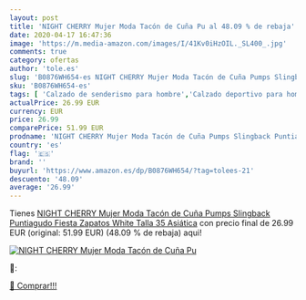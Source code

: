```yaml
---
layout: post
title: 'NIGHT CHERRY Mujer Moda Tacón de Cuña Pu al 48.09 % de rebaja'
date: 2020-04-17 16:47:36
image: 'https://m.media-amazon.com/images/I/41Kv0iHzOIL._SL400_.jpg'
comments: true
category: ofertas
author: 'tole.es'
slug: 'B0876WH654-es NIGHT CHERRY Mujer Moda Tacón de Cuña Pumps Slingback...'
sku: 'B0876WH654-es'
tags: [ 'Calzado de senderismo para hombre','Calzado deportivo para hombre','Chanclas y sandalias de piscina para hombre','Zapatillas de senderismo para hombre','Zapatillas y calzado deportivo para hombre','Zapatos','Zapatos para hombre','Zapatos y complementos','zapatos', ]
actualPrice: 26.99 EUR
currency: EUR
price: 26.99
comparePrice: 51.99 EUR
prodname: 'NIGHT CHERRY Mujer Moda Tacón de Cuña Pumps Slingback Puntiagudo Fiesta Zapatos White Talla 35 Asiática'
country: 'es'
flag: '🇪🇸'
brand: ''
buyurl: 'https://www.amazon.es/dp/B0876WH654/?tag=tolees-21'
descuento: '48.09'
average: '26.99'
---
```


Tienes [NIGHT CHERRY Mujer Moda Tacón de Cuña Pumps Slingback Puntiagudo Fiesta Zapatos White Talla 35 Asiática](https://www.amazon.es/dp/B0876WH654/?tag=tolees-21) con precio final de  26.99 EUR (original: 51.99 EUR) (48.09 %  de rebaja) aqui!

[![NIGHT CHERRY Mujer Moda Tacón de Cuña Pu](https://m.media-amazon.com/images/I/41Kv0iHzOIL._SL400_.jpg)](https://www.amazon.es/dp/B0876WH654/?tag=tolees-21)

🔎:


[🛒 Comprar!!!](https://www.amazon.es/dp/B0876WH654/?tag=tolees-21)
